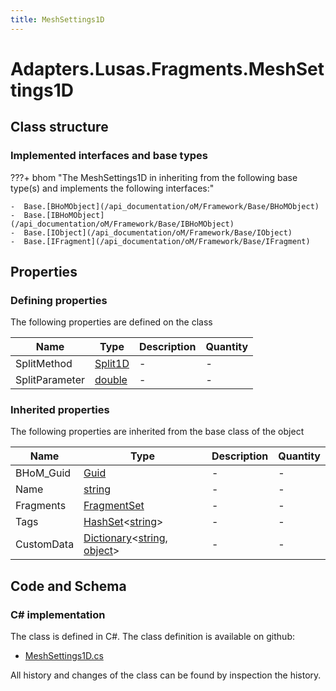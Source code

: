 ```yaml
---
title: MeshSettings1D
---
```


# Adapters.Lusas.Fragments.MeshSettings1D



## Class structure

### Implemented interfaces and base types

???+ bhom "The MeshSettings1D in inheriting from the following base type(s) and implements the following interfaces:"

    -  Base.[BHoMObject](/api_documentation/oM/Framework/Base/BHoMObject)
    -  Base.[IBHoMObject](/api_documentation/oM/Framework/Base/IBHoMObject)
    -  Base.[IObject](/api_documentation/oM/Framework/Base/IObject)
    -  Base.[IFragment](/api_documentation/oM/Framework/Base/IFragment)


## Properties



### Defining properties

The following properties are defined on the class

| Name             | Type             | Description      | Quantity         |
|------------------|------------------|------------------|------------------|
| SplitMethod | [Split1D](/api_documentation/oM/Adapter/Adapters/Lusas/Split1D) | - | - |
| SplitParameter | [double](https://learn.microsoft.com/en-us/dotnet/api/System.Double?view=netstandard-2.0) | - | - |


### Inherited properties
The following properties are inherited from the base class of the object

| Name             | Type             | Description      | Quantity         |
|------------------|------------------|------------------|------------------|
| BHoM_Guid | [Guid](https://learn.microsoft.com/en-us/dotnet/api/System.Guid?view=netstandard-2.0) | - | - |
| Name | [string](https://learn.microsoft.com/en-us/dotnet/api/System.String?view=netstandard-2.0) | - | - |
| Fragments | [FragmentSet](/api_documentation/oM/Framework/Base/FragmentSet) | - | - |
| Tags | [HashSet](https://learn.microsoft.com/en-us/dotnet/api/System.Collections.Generic.HashSet-1?view=netstandard-2.0)&lt;[string](https://learn.microsoft.com/en-us/dotnet/api/System.String?view=netstandard-2.0)&gt; | - | - |
| CustomData | [Dictionary](https://learn.microsoft.com/en-us/dotnet/api/System.Collections.Generic.Dictionary-2?view=netstandard-2.0)&lt;[string](https://learn.microsoft.com/en-us/dotnet/api/System.String?view=netstandard-2.0), [object](https://learn.microsoft.com/en-us/dotnet/api/System.Object?view=netstandard-2.0)&gt; | - | - |


## Code and Schema

### C# implementation

The class is defined in C#. The class definition is available on github:

- [MeshSettings1D.cs](https://github.com/BHoM/Lusas_Toolkit/blob/develop/Lusas_oM/Fragments/MeshSettings1D.cs)

All history and changes of the class can be found by inspection the history.

